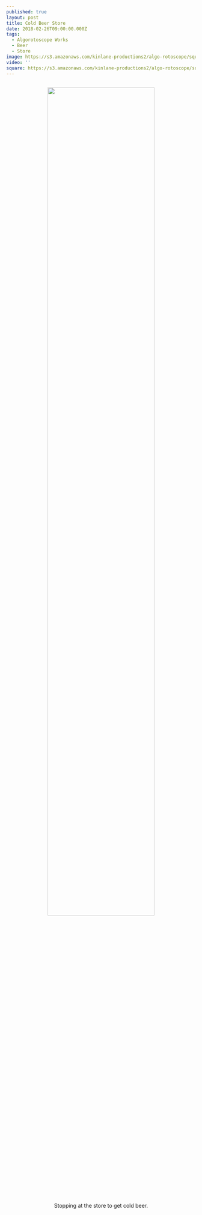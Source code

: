 ```yaml
---
published: true
layout: post
title: Cold Beer Store
date: 2018-02-26T09:00:00.000Z
tags:
  - Algorotoscope Works
  - Beer
  - Store
image: https://s3.amazonaws.com/kinlane-productions2/algo-rotoscope/square/C2zqzsfVIAA2hcM.jpg
video: ''
square: https://s3.amazonaws.com/kinlane-productions2/algo-rotoscope/square/C2zqzsfVIAA2hcM_square.jpg
---
```

<p align="center"><img src="{{ page.image }}" width="75%" style="padding: 15px;" /></p>
<center>Stopping at the store to get cold beer.</center>
